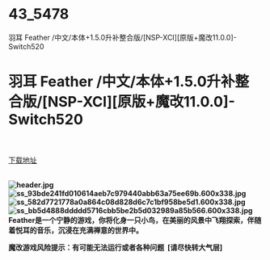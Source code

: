 # 43_5478
羽耳 Feather /中文/本体+1.5.0升补整合版/[NSP-XCI][原版+魔改11.0.0]-Switch520
# 羽耳 Feather /中文/本体+1.5.0升补整合版/[NSP-XCI][原版+魔改11.0.0]-Switch520
 <br/></br>
[下载地址](https://www.switch520.cc/article/5478 "下载地址")
<br/></br>

<p><strong><img title="header.jpg" src="https://www.switch520.cc/muke_img/2021_10_19_508d8c20afabd.jpg" alt="header.jpg"></strong><br>
<strong><img title="ss_93bde241fd010614aeb7c979440abb63a75ee69b.600x338.jpg" src="https://www.switch520.cc/muke_img/2021_10_19_598d925f1cc0e.jpg" alt="ss_93bde241fd010614aeb7c979440abb63a75ee69b.600x338.jpg"></strong><br>
<strong><img title="ss_582d7721778a0a864c08d828d6c7c1bf958be5d1.600x338.jpg" src="https://www.switch520.cc/muke_img/2021_10_19_4584d850e6bb1.jpg" alt="ss_582d7721778a0a864c08d828d6c7c1bf958be5d1.600x338.jpg"></strong><br>
<strong><img title="ss_bb5d4888ddddd5716cbb5be2b5d032989a85b566.600x338.jpg" src="https://www.switch520.cc/muke_img/2021_10_19_e979fd9f9809d.jpg" alt="ss_bb5d4888ddddd5716cbb5be2b5d032989a85b566.600x338.jpg"></strong><br>
<strong>Feather是一个宁静的游戏，你将化身一只小鸟，在美丽的风景中飞翔探索，伴随着悦耳的音乐，沉浸在充满禅意的世界中。</strong></p>
<p><strong>魔改游戏风险提示：有可能无法运行或者各种问题 &nbsp;[请尽快转大气层]</strong></p>
